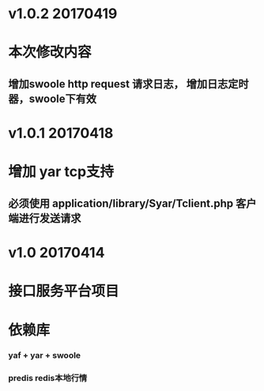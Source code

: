 # v1.0.2 20170419 
# 本次修改内容
## 增加swoole http request 请求日志， 增加日志定时器，swoole下有效

# v1.0.1 20170418 
# 增加 yar tcp支持
## 必须使用 application/library/Syar/Tclient.php 客户端进行发送请求

# v1.0 20170414 
# 接口服务平台项目
# 依赖库 
### yaf + yar + swoole
### predis redis本地行情

